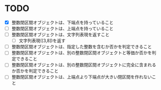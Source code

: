 # TODO

- [x] 整数閉区間オブジェクトは、下端点を持っていること
- [ ] 整数閉区間オブジェクトは、上端点を持っていること
- [ ] 整数閉区間オブジェクトは、文字列表現を返すこと
    - [ ] 文字列表現([3,8])を返す
- [ ] 整数閉区間オブジェクトは、指定した整数を含むか否かを判定できること
- [ ] 整数閉区間オブジェクトは、別の整数閉区間オブジェクトと等価か否かを判定できること
- [ ] 整数閉区間オブジェクトは、別の整数閉区間オブジェクトに完全に含まれるか否かを判定できること
- [ ] 整数閉区間オブジェクトは、上端点より下端点が大きい閉区間を作れないこと
